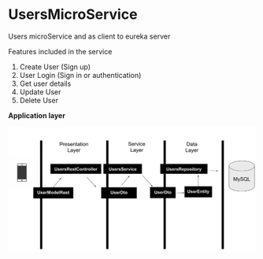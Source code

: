 # UsersMicroService
Users microService and as client to eureka server

Features included in the service
1.  Create User (Sign up)
2.  User Login (Sign in or authentication)
3.  Get user details
4.  Update User
5.  Delete User

**Application layer**

![Image of architecture](https://github.com/shoheb90/UsersMicroService/blob/master/Applicationlayers.png)
